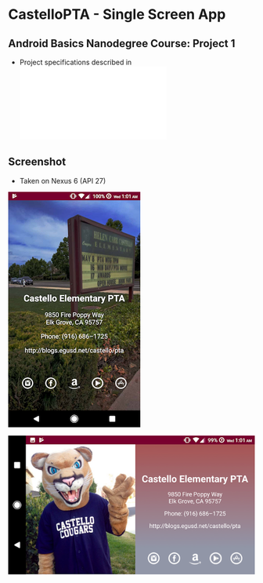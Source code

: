 # CastelloPTA - Single Screen App
## Android Basics Nanodegree Course: Project 1
- Project specifications described in ![Udacity Project 1 Rubric](docs/Project_1_Rubric.pdf)

## Screenshot
- Taken on Nexus 6 (API 27)

![ScreenShot](/docs/portrait_screen.png)

![ScreenShot](docs/landscape_screen.png)

